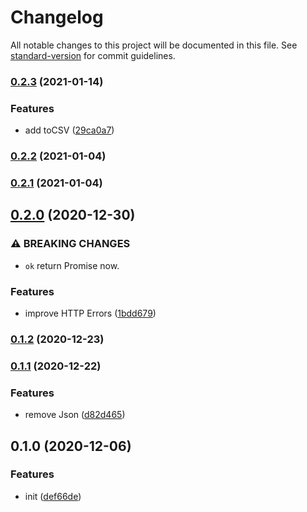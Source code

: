 # Changelog

All notable changes to this project will be documented in this file. See [standard-version](https://github.com/conventional-changelog/standard-version) for commit guidelines.

### [0.2.3](https://github.com/BlackGlory/extra-response/compare/v0.2.2...v0.2.3) (2021-01-14)


### Features

* add toCSV ([29ca0a7](https://github.com/BlackGlory/extra-response/commit/29ca0a73ec0bebedff7d92c59f2d0f61c990420c))

### [0.2.2](https://github.com/BlackGlory/extra-response/compare/v0.2.1...v0.2.2) (2021-01-04)

### [0.2.1](https://github.com/BlackGlory/extra-response/compare/v0.2.0...v0.2.1) (2021-01-04)

## [0.2.0](https://github.com/BlackGlory/extra-response/compare/v0.1.2...v0.2.0) (2020-12-30)


### ⚠ BREAKING CHANGES

* `ok` return Promise<Response> now.

### Features

* improve HTTP Errors ([1bdd679](https://github.com/BlackGlory/extra-response/commit/1bdd679a254325cbc6b7920d68eef3772dfd074f))

### [0.1.2](https://github.com/BlackGlory/extra-response/compare/v0.1.1...v0.1.2) (2020-12-23)

### [0.1.1](https://github.com/BlackGlory/extra-response/compare/v0.1.0...v0.1.1) (2020-12-22)


### Features

* remove Json ([d82d465](https://github.com/BlackGlory/extra-response/commit/d82d465d9d4e6e3b743d04efb15bc06e22432a57))

## 0.1.0 (2020-12-06)


### Features

* init ([def66de](https://github.com/BlackGlory/extra-response/commit/def66de90dffdaa2db9ab87830a6abfef7f64a85))
